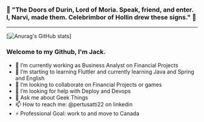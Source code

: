 ### :gem: "The Doors of Durin, Lord of Moria. Speak, friend, and enter. I, Narvi, made them. Celebrimbor of Hollin drew these signs." :gem:

____

[![Anurag's GitHub stats](https://github-readme-stats.vercel.app/api?username=pertusatti22&show_icons=true&theme=synthwave)]

### Welcome to my Github, I'm Jack.

- 🔭 I’m currently working as Business Analyst on Financial Projects
- 🌱 I’m starting to learning Fluttler and currently learning Java and Spring and English
- 👯 I’m looking to collaborate on Financial Projects or games
- 🤔 I’m looking for help with Deploy and Devops
- 💬 Ask me about Geek Things
- 📫 How to reach me: @pertusatti22 on linkedin
- ⚡ Professional Goal: work to and move to Canada
